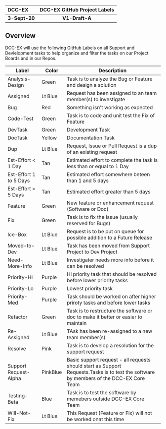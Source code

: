 | DCC-EX        | DCC-EX GitHub Project Labels |
| :------------ | :--------------------------: |
| **3-Sept-20** |        **V1-Draft-A**        |

## Overview

DCC-EX will use the following GitHub Labels on all Support and Devlelopment tasks to help organize and filter the tasks on our Project Boards and in our Repos.

| Label                  | Color    | Description                                                  |
| ---------------------- | -------- | ------------------------------------------------------------ |
| Analysis-Design        | Green    | Task is to analyze the Bug or Feature and design a solution  |
| Assigned               | Lt Blue  | Request has been assigned to an team member(s) to investigate |
| Bug                    | Red      | Something isn't working as expected                          |
| Code-Test              | Green    | Task is to code and unit test the Fix of Feature             |
| DevTask                | Green    | Development Task                                             |
| DocTask                | Yellow   | Documentation Task                                           |
| Dup                    | Lt Blue  | Request, Issue or Pull Request is a dup of an existing request |
| Est-Effort < 1 Day     | Tan      | Estimated effort to complete the task is less than or equal to 1 Day |
| Est-Effort 1 to 5 Days | Tan      | Estimated effort somewhere beteen than 1 and 5 days          |
| Est-Effort > 5 Days    | Tan      | Estimated effort greater than 5 days                         |
| Feature                | Green    | New feature or enhancement request (Software or Doc)         |
| Fix                    | Green    | Task is to fix the issue (usually reserved for Bugs)         |
| Ice-Box                | Lt Blue  | Request is to be put on queue for possible addition to a Future Release |
| Moved-to-Dev           | Lt Blue  | Task has been moved from Support Project to Dev Project      |
| Need-More-Info         | Lt Blue  | Investigater  needs more info before it can be resolved      |
| Priority-HI            | Purple   | Hi priority task that should be resolved before lower priority tasks |
| Priority-Lo            | Purple   | Lowest priority task                                         |
| Priority-Med           | Purple   | Task should be worked on after higher priroty tasks and before lower tasks |
| Refactor               | Green    | Task is to restructure the software or doc to make it better or easier to maintain |
| Re-Assigned            | Lt Blue  | TAsk has been re-assigned to a new team member(s)            |
| Resolve                | Pink     | Task is to develop a resolution for the support request      |
| Support Request-Alpha  | PinkBlue | Basic support request - all requests should start as Support Requests.Tasks is to test the software by members of the DCC-EX Core Team |
| Testing-Beta           | Blue     | Task is to test the software by memebers outside DCC-EX Core Team |
| Will-Not-Fix           | Lt Blue  | This Request (Feature or Fix) will not be worked onat this time |



